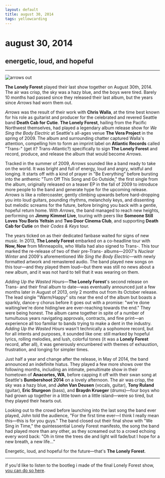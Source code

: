 ```yaml
---
layout: default
title: august 30, 2014
tags: yellowcarding
---
```


# august 30, 2014

## energetic, loud, and hopeful

****

<img src="../assets/images/yc/august302014/bumbershoot.jpg" alt="arrows out" class="yc-img">

**The Lonely Forest** played their last show together on August 30th, 2014. The air was crisp, the sky was a hazy blue, and the boys were tired. Barely 10 months had passed since they released their last album, but the years since _Arrows_ had worn them out.

_Arrows_ was the result of their work with **Chris Walla**, at the time best known for his role as guitarist and producer for the celebrated and revered Seattle band **Death Cab for Cutie**. **The Lonely Forest**, hailing from the Pacific Northwest themselves, had played a legendary album release show for _We Sing the Body Electric_ at Seattle's all-ages venue **The Vera Project** in the spring of 2009. The album and surrounding chatter captured Walla's attention, compelling him to form an imprint label on **Atlantic Records** called "Trans-" (get it? Trans-Atlantic?) specifically to sign **The Lonely Forest** and record, produce, and release the album that would become _Arrows_.

Tracked in the summer of 2009, _Arrows_ sounded like a band ready to take on the world. It was bright and full of energy, loud and angry, wistful and longing. It starts off with a kind of prayer in "Be Everything" before bursting into the anthemic "Turn Off This Song and Go Outside," the first single from the album, originally released on a teaser EP in the fall of 2009 to introduce more people to the band and generate hype for the upcoming release. _Arrows_ is like a rollercoaster, gently climbing upwards before hard-dropping you into loud guitars, pounding rhythms, melancholy keys, and dissenting but melodic screams for the future, before bringing you back with a gentle, hopeful return home. With _Arrows_, the band managed to reach new heights, performing on **Jimmy Kimmel Live**, touring with peers like **Someone Still Loves You Boris Yeltsin** and **Two Door Cinema Club**, and supporting **Death Cab for Cutie** on their _Codes & Keys_ tour.

The years ticked on as their dedicated fanbase waited for signs of new music. In 2013, **The Lonely Forest** embarked on a co-headline tour with **Now, Now** from Minneapolis, who Walla had also signed to Trans-. This tour marked the re-release of two of their pre-Trans- albums—2007's _Nuclear Winter_ and 2009's aforementioned _We Sing the Body Electric_—with newly formatted artwork and remastered audio. The band played new songs on this tour—and they played them loud—but there was still no news about a new album, and it was not hard to tell that it was wearing on them.

_Adding Up the Wasted Hours_—**The Lonely Forest**'s second release on Trans- and their final album to date—was eventually announced just a few months later in August of 2013, only 2 months out from its October release. The lead single "Warm/Happy" sits near the end of the album but boasts a sparkly, dance-y chorus before it goes out with a promise: "we're done waiting/we're done hiding/we are ever-reaching towards the end." They were being honest. The album came together in spite of a number of tumultuous years navigating approvals, contracts, and fine print—an experience all too familiar to bands trying to make a dent in the industry. _Adding Up the Wasted Hours_ wasn't technically a sophomore record, but for all intents and purposes, it sounded like one: still marked by hopeful lyrics, rolling melodies, and lush, colorful tones (it was a **Lonely Forest** record, after all), it was generously encumbered with themes of exhaustion, frustration, and longing for simpler times.

Just half a year and change after the release, in May of 2014, the band announced an indefinite hiatus. They played a few more shows over the following months, including an intimate, penultimate show in their hometown of **Anacortes, WA**, before capping it off with their swan song at Seattle's **Bumbershoot 2014** on a lovely afternoon. The air was crisp, the sky was a hazy blue, and **John Van Deusen** (vocals, guitar), **Tony Ruland** (guitar), **Eric Sturgeon** (bass), and **Braydn Krueger** (drums)—four boys who had grown up together in a little town on a little island—were so tired, but they played their hearts out.

Looking out to the crowd before launching into the last song the band ever played, John told the audience, "For the first time ever—I think I really mean this—this is for you guys." The band closed out their final show with "We Sing in Time," the quintessential Lonely Forest manifesto, the song the band had played more than any other, as they screamed out to a crowd echoing every word back: "Oh in time the trees die and light will fade/but I hope for a new breath, a new life..." 

Energetic, loud, and hopeful for the future—that's **The Lonely Forest**.

***

if you'd like to listen to the bootleg i made of the final Lonely Forest show, <a href="https://cdrive.site/mymusic/bootlegs/thelonelyforest-bumbershoot2014/">you can do so here</a>. 